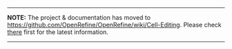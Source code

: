 
---

**NOTE:** The project & documentation has moved to https://github.com/OpenRefine/OpenRefine/wiki/Cell-Editing. Please check [there](https://github.com/OpenRefine/OpenRefine/wiki/Cell-Editing) first for the latest information.

---

